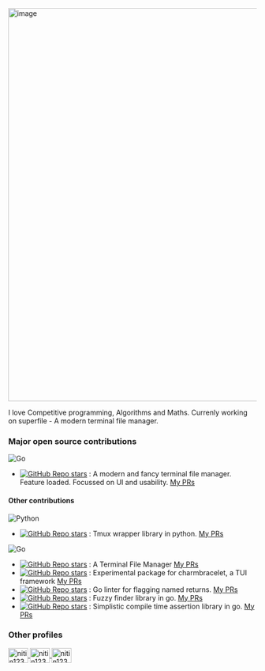 <!--

![Nitin Kumar's GitHub stats](https://github-readme-stats.vercel.app/api?username=lazysegtree)
<p><img align="center" src="https://github-readme-stats.vercel.app/api/top-langs?username=lazysegtree&show_icons=true&locale=en&layout=compact&hide=Jupyter%20Notebook" alt="lazysegtree" /></p>

--->

<img width="795" alt="image" src="https://github.com/user-attachments/assets/afe9b961-1971-48db-875a-baf0e16ee459" />


I love Competitive programming, Algorithms and Maths.
Currenly working on superfile - A modern terminal file manager.

### Major open source contributions

![Go](https://img.shields.io/badge/go-%2300ADD8.svg?style=for-the-badge&logo=go&logoColor=white)
<!-- 
https://github.com/Ileriayo/markdown-badges
--->
- [![GitHub Repo stars](https://img.shields.io/github/stars/yorukot/superfile?style=plastic&label=superfile)](https://github.com/yorukot/superfile) : A modern and fancy terminal file manager. Feature loaded. Focussed on UI and usability. [My PRs](https://github.com/yorukot/superfile/pulls?q=is%3Apr+is%3Amerged+author%3Alazysegtree+base%3Amain)

#### Other contributions

![Python](https://img.shields.io/badge/python-3670A0?style=for-the-badge&logo=python&logoColor=ffdd54)

- [![GitHub Repo stars](https://img.shields.io/github/stars/tmux-python/libtmux?style=plastic&label=libtmux)](https://github.com/tmux-python/libtmux) : Tmux wrapper library in python. [My PRs](https://github.com/tmux-python/libtmux/pulls?q=is%3Apr+is%3Amerged+author%3Alazysegtree)


![Go](https://img.shields.io/badge/go-%2300ADD8.svg?style=for-the-badge&logo=go&logoColor=white)

- [![GitHub Repo stars](https://img.shields.io/github/stars/mistakenelf/fm?style=plastic&label=fm)](https://github.com/mistakenelf/fm) : A Terminal File Manager [My PRs](https://github.com/mistakenelf/fm/pulls?q=is%3Apr+is%3Amerged+author%3Alazysegtree)
- [![GitHub Repo stars](https://img.shields.io/github/stars/charmbracelet/x?style=plastic&label=charmbracelet/x)](https://github.com/charmbracelet/x) : Experimental package for charmbracelet, a TUI framework [My PRs](https://github.com/charmbracelet/x/pulls?q=is%3Apr+is%3Amerged+author%3Alazysegtree)
- [![GitHub Repo stars](https://img.shields.io/github/stars/firefart/nonamedreturns?style=plastic&label=nonamedreturns)](https://github.com/firefart/nonamedreturns) : Go linter for flagging named returns. [My PRs](https://github.com/firefart/nonamedreturns/pulls?q=is%3Apr+is%3Amerged+author%3Alazysegtree)
- [![GitHub Repo stars](https://img.shields.io/github/stars/reinhrst/fzf-lib?style=plastic&label=fzf-lib)](https://github.com/reinhrst/fzf-lib) : Fuzzy finder library in go. [My PRs](https://github.com/reinhrst/fzf-lib/pulls?q=is%3Apr+is%3Amerged+author%3Alazysegtree)
- [![GitHub Repo stars](https://img.shields.io/github/stars/nikoksr/assert-go?style=plastic&label=assert-go)](https://github.com/nikoksr/assert-go) : Simplistic compile time assertion library in go. [My PRs](https://github.com/nikoksr/assert-go/pulls?q=is%3Apr+is%3Amerged+author%3Alazysegtree)
 


<h3 align="left">Other profiles</h3>
<p align="left">
<a href="https://www.linkedin.com/in/nitin12384/" target="blank">
<img align="center" src="https://raw.githubusercontent.com/rahuldkjain/github-profile-readme-generator/master/src/images/icons/Social/linked-in-alt.svg" alt="nitin12384" height="30" width="40" /> </a>
<a href="https://codeforces.com/profile/nitin12384" target="blank">
<img align="center" src="https://raw.githubusercontent.com/rahuldkjain/github-profile-readme-generator/master/src/images/icons/Social/codeforces.svg" alt="nitin12384" height="30" width="40" /> </a>
<a href="https://leetcode.com/u/nitin12384" target="blank">
<img align="center" src="https://raw.githubusercontent.com/rahuldkjain/github-profile-readme-generator/master/src/images/icons/Social/leet-code.svg" alt="nitin12384" height="30" width="40" /> </a>
</p>

<!--
**lazysegtree/lazysegtree** is a ✨ _special_ ✨ repository because its `README.md` (this file) appears on your GitHub profile.

Here are some ideas to get you started:

- 🔭 I’m currently working on ...
- 🌱 I’m currently learning ...
- 👯 I’m looking to collaborate on ...
- 🤔 I’m looking for help with ...
- 💬 Ask me about ...
- 📫 How to reach me: ...
- 😄 Pronouns: ...
- ⚡ Fun fact: ...
-->
